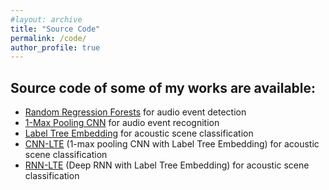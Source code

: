 ```yaml
---
#layout: archive
title: "Source Code"
permalink: /code/
author_profile: true
---
```


Source code of some of my works are available:
------
* [Random Regression Forests](https://github.com/pquochuy/regression_forest) for audio event detection
* [1-Max Pooling CNN](https://github.com/pquochuy/regression_forest) for audio event recognition
* [Label Tree Embedding](https://github.com/pquochuy/Label-Tree-Embedding) for acoustic scene classification
* [CNN-LTE](https://github.com/pquochuy/CNN-RNN-LTE) (1-max pooling CNN with Label Tree Embedding) for acoustic scene classification
* [RNN-LTE](https://github.com/pquochuy/CNN-RNN-LTE) (Deep RNN with Label Tree Embedding) for acoustic scene classification
